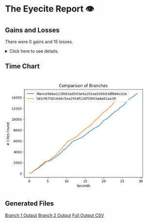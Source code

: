 # The Eyecite Report :eye:



Gains and Losses
---------
There were 0 gains and 15 losses.

<details>
<summary>Click here to see details.</summary>

|     id     |  Gain  |       Loss       |
| ---------- | ------ | ---------------- |
|  2060699   |        |   Corp. at 564   |
|  2060699   |        | Frohlich at 301  |
|  2060699   |        |  Beckler at 775  |
|  2060699   |        |   Corp. at 565   |
|  2829730   |        |   Layne at 405   |
|  2414924   |        | Robinson at 1211 |
|  2414924   |        |  Brzonkala at 3  |
|  2414924   |        | Robinson at 1210 |
|  2414924   |        | Brzonkala at 37  |
|  2414924   |        |  Boerne at 2170  |
|  2414924   |        | Brzonkala at 887 |
|  2414924   |        | Brzonkala at 874 |
|  2414924   |        | Brzonkala at 834 |
|  1433305   |        | Gullings at 244  |
|  2267203   |        |  Fisher at 1347  |


</details>



Time Chart
---------

![image](https://raw.githubusercontent.com/freelawproject/eyecite/artifacts/191/results/chart.png)


Generated Files
---------

[Branch 1 Output](https://raw.githubusercontent.com/freelawproject/eyecite/artifacts/191/results/e9eba123fe93ad543e4a291ea506b83dfb66c02e.json)
[Branch 2 Output](https://raw.githubusercontent.com/freelawproject/eyecite/artifacts/191/results/5d3cf67501648c5ea2954f126f5f843ada81aa39.json)
[Full Output CSV ](https://raw.githubusercontent.com/freelawproject/eyecite/artifacts/191/results/output.csv)

